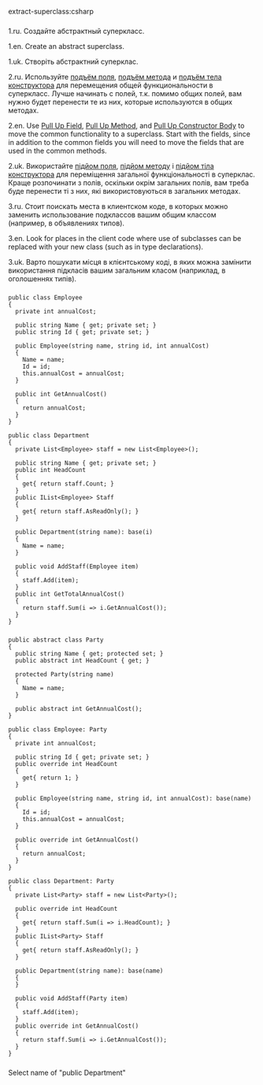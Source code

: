 extract-superclass:csharp

###

1.ru. Создайте абстрактный суперкласс.

1.en. Create an abstract superclass.

1.uk. Створіть абстрактний суперклас.

2.ru. Используйте <a href="/pull-up-field">подъём поля</a>, <a href="/pull-up-method">подъём метода</a> и <a href="/pull-up-constructor-body">подъём тела конструктора</a> для перемещения общей функциональности в суперкласс. Лучше начинать с полей, т.к. помимо общих полей, вам нужно будет перенести те из них, которые используются в общих методах.

2.en. Use <a href="/pull-up-field">Pull Up Field</a>, <a href="/pull-up-method">Pull Up Method</a>, and <a href="/pull-up-constructor-body">Pull Up Constructor Body</a> to move the common functionality to a superclass. Start with the fields, since in addition to the common fields you will need to move the fields that are used in the common methods.

2.uk. Використайте <a href="/pull-up-field">підйом поля</a>, <a href="/pull-up-method">підйом методу</a> і <a href="/pull-up-constructor-body">підйом тіла конструктора</a> для переміщення загальної функціональності в суперклас. Краще розпочинати з полів, оскільки окрім загальних полів, вам треба буде перенести ті з них, які використовуються в загальних методах.

3.ru. Стоит поискать места в клиентском коде, в которых можно заменить использование подклассов вашим общим классом (например, в объявлениях типов).

3.en. Look for places in the client code where use of subclasses can be replaced with your new class (such as in type declarations).

3.uk. Варто пошукати місця в клієнтському коді, в яких можна замінити використання підкласів вашим загальним класом (наприклад, в оголошеннях типів).



###

```
public class Employee
{
  private int annualCost;

  public string Name { get; private set; }
  public string Id { get; private set; }

  public Employee(string name, string id, int annualCost)
  {
    Name = name;
    Id = id;
    this.annualCost = annualCost;
  }

  public int GetAnnualCost()
  {
    return annualCost;
  }
}

public class Department
{
  private List<Employee> staff = new List<Employee>();

  public string Name { get; private set; }
  public int HeadCount
  {
    get{ return staff.Count; }
  }
  public IList<Employee> Staff
  {
    get{ return staff.AsReadOnly(); }
  }

  public Department(string name): base(i)
  {
    Name = name;
  }

  public void AddStaff(Employee item)
  {
    staff.Add(item);
  }
  public int GetTotalAnnualCost()
  {
    return staff.Sum(i => i.GetAnnualCost());
  }
}
```

###

```
public abstract class Party
{
  public string Name { get; protected set; }
  public abstract int HeadCount { get; }

  protected Party(string name)
  {
    Name = name;
  }

  public abstract int GetAnnualCost();
}

public class Employee: Party
{
  private int annualCost;

  public string Id { get; private set; }
  public override int HeadCount
  {
    get{ return 1; }
  }

  public Employee(string name, string id, int annualCost): base(name)
  {
    Id = id;
    this.annualCost = annualCost;
  }

  public override int GetAnnualCost()
  {
    return annualCost;
  }
}

public class Department: Party
{
  private List<Party> staff = new List<Party>();

  public override int HeadCount
  {
    get{ return staff.Sum(i => i.HeadCount); }
  }
  public IList<Party> Staff
  {
    get{ return staff.AsReadOnly(); }
  }

  public Department(string name): base(name)
  {
  }

  public void AddStaff(Party item)
  {
    staff.Add(item);
  }
  public override int GetAnnualCost()
  {
    return staff.Sum(i => i.GetAnnualCost());
  }
}
```

###

Select name of "public Department"